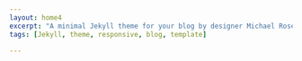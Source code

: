 ```yaml
---
layout: home4
excerpt: "A minimal Jekyll theme for your blog by designer Michael Rose."
tags: [Jekyll, theme, responsive, blog, template]

---
```

